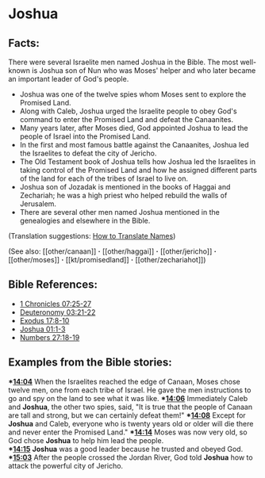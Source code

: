 # Joshua #

## Facts: ##

There were several Israelite men named Joshua in the Bible. The most well-known is Joshua son of Nun who was Moses' helper and who later became an important leader of God's people.

* Joshua was one of the twelve spies whom Moses sent to explore the Promised Land.
* Along with Caleb, Joshua urged the Israelite people to obey God's command to enter the Promised Land and defeat the Canaanites.
* Many years later, after Moses died, God appointed Joshua to lead the people of Israel into the Promised Land.
* In the first and most famous battle against the Canaanites, Joshua led the Israelites to defeat the city of Jericho.
* The Old Testament book of Joshua tells how Joshua led the Israelites in taking control of the Promised Land and how he assigned different parts of the land for each of the tribes of Israel to live on.
* Joshua son of Jozadak is mentioned in the books of Haggai and Zechariah; he was a high priest who helped rebuild the walls of Jerusalem.
* There are several other men named Joshua mentioned in the genealogies and elsewhere in the Bible.
  

(Translation suggestions: [How to Translate Names](en/ta-vol1/translate/man/translate-names))

(See also: [[other/canaan]] **·** [[other/haggai]] **·** [[other/jericho]] **·** [[other/moses]] **·** [[kt/promisedland]] **·** [[other/zechariahot]])
 
## Bible References: ##

* [1 Chronicles 07:25-27](en/tn/1ch/help/07/25)
* [Deuteronomy 03:21-22](en/tn/deu/help/03/21)
* [Exodus 17:8-10](en/tn/exo/help/17/08)
* [Joshua 01:1-3](en/tn/jos/help/01/01)
* [Numbers 27:18-19](en/tn/num/help/27/18)

## Examples from the Bible stories: ##

  __*[14:04](en/tn/obs/help/14/04)__ When the Israelites reached the edge of Canaan, Moses chose twelve men, one from each tribe of Israel. He gave the men instructions to go and spy on the land to see what it was like.
  __*[14:06](en/tn/obs/help/14/06)__  Immediately Caleb and __Joshua__, the other two spies, said, "It is true that the people of Canaan are tall and strong, but we can certainly defeat them!"
  __*[14:08](en/tn/obs/help/14/08)__ Except for __Joshua__ and Caleb, everyone who is twenty years old or older will die there and never enter the Promised Land."
  __*[14:14](en/tn/obs/help/14/14)__ Moses was now very old, so God chose __Joshua__ to help him lead the people.  
  __*[14:15](en/tn/obs/help/14/15)__ __Joshua__ was a good leader because he trusted and obeyed God. 
  __*[15:03](en/tn/obs/help/15/03)__ After the people crossed the Jordan River, God told __Joshua__ how to attack the powerful city of Jericho.